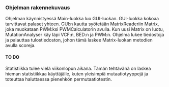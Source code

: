 ### Ohjelman rakennekuvaus

Ohjelman käynnistyessä Main-luokka luo GUI-luokan. GUI-luokka kokoaa tarvittavat palaset yhteen. GUI:n kautta syötetään MatrixReaderiin Matrix, joka muokataan PWM:ksi PWMCalculatorin avulla. Kun uusi Matrix on luotu, MutationAnalyser käy läpi VCF:n, BED:n ja PWM:n. Ohjelma lukee tiedostoja ja palauttaa tulostiedoston, johon tämä laskee Matrix-luokan metodien avulla scoreja.

#### TO DO

Statistiikka tulee vielä viikonlopun aikana. Tämän tehtävänä on laskea hieman statistiikkaa käyttäjälle, kuten yleisimpiä mutaatiotyyppejä ja toteuttaa haluttaessa pienehkön permutaatiotestin.
